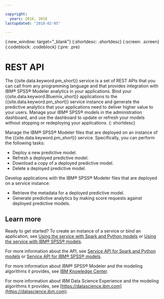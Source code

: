 ```yaml
---

copyright:
  years: 2016, 2018
lastupdated: "2018-02-05"

---
```


{:new_window: target="_blank"}
{:shortdesc: .shortdesc}
{:screen: .screen}
{:codeblock: .codeblock}
{:pre: .pre}

# REST API

The {{site.data.keyword.pm_short}} service is a set of REST APIs that you can call from
any programming language and that provides integration with IBM® SPSS®
Modeler analytics in your applications. Bind your
{{site.data.keyword.Bluemix_short}} applications to the {{site.data.keyword.pm_short}} service instance and
generate the predictive analytics that your applications need to
deliver higher value to your users. Manage your IBM® SPSS® models in
the administration dashboard, and use the dashboard to update or
refresh your models without stopping or redeploying your
applications.
{: shortdesc}

Manage the IBM® SPSS® Modeler files that are deployed on an instance of
the {{site.data.keyword.pm_short}} service. Specifically, you can perform the following tasks:

*  Deploy a new predictive model.
*  Refresh a deployed predictive model.
*  Download a copy of a deployed predictive model.
*  Delete a deployed predictive model.

Develop applications with the IBM® SPSS® Modeler files that are
deployed on a service instance:

*  Retrieve the metadata for a deployed predictive model.
*  Generate predictive analytics by making score requests against
   deployed predictive models.

## Learn more

Ready to get started? To create an instance of a service or bind
an application, see [Using the service with Spark and Python models](using_pm_service_dsx.html) or
[Using the service with IBM® SPSS® models](using_pm_service.html).

For more information about the API, see [Service API for Spark and Python models](pm_service_api_spark.html) or [Service
API for IBM® SPSS® models](pm_service_api_spss.html).

For more information about IBM® SPSS® Modeler and the modeling algorithms it
provides, see [IBM Knowledge Center](https://www.ibm.com/support/knowledgecenter/SS3RA7).

For more information about IBM Data Science Experience and the modeling
algorithms it provides, see [https://datascience.ibm.com](https://datascience.ibm.com).
